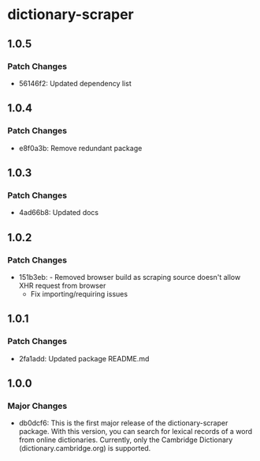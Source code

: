 # dictionary-scraper

## 1.0.5

### Patch Changes

- 56146f2: Updated dependency list

## 1.0.4

### Patch Changes

- e8f0a3b: Remove redundant package

## 1.0.3

### Patch Changes

- 4ad66b8: Updated docs

## 1.0.2

### Patch Changes

- 151b3eb: - Removed browser build as scraping source doesn't allow XHR request from browser
  - Fix importing/requiring issues

## 1.0.1

### Patch Changes

- 2fa1add: Updated package README.md

## 1.0.0

### Major Changes

- db0dcf6: This is the first major release of the dictionary-scraper package. With this version, you can search for lexical records of a word from online dictionaries. Currently, only the Cambridge Dictionary (dictionary.cambridge.org) is supported.
